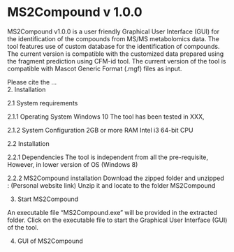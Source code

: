 # MS2Compound v 1.0.0

MS2Compound v1.0.0 is a user friendly Graphical User Interface (GUI) for the identification of the compounds from MS/MS metabolomics data. The tool features use of custom database for the identification of compounds. The current version is compatible with the customized data prepared using the fragment prediction using CFM-id tool. 
The current version of the tool is compatible with Mascot Generic Format (.mgf) files as input. 

Please cite the …  
2.  Installation

2.1 System requirements

2.1.1 Operating System
	Windows 10
	The tool has been tested in XXX, 

2.1.2 System Configuration
	2GB or more RAM
	Intel i3 64-bit CPU 

2.2 Installation

2.2.1 Dependencies
	The tool is independent from all the pre-requisite, However, in lower version of OS (Windows 8)

2.2.2 MS2Compound installation
	Download the zipped folder and unzipped : (Personal website link)
	Unzip it and locate to the folder MS2Compound

3. Start MS2Compound

An executable file “MS2Compound.exe” will be provided in the extracted folder. Click on the executable file to start the Graphical User Interface (GUI) of the tool. 

4. GUI of MS2Compound
